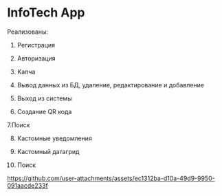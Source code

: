 # InfoTech App
Реализованы:

1. Регистрация

2. Авторизация

3. Капча

4. Вывод данных из БД, удаление, редактирование и добавление

5. Выход из системы

6. Создание QR кода

7.Поиск

8. Кастомные уведомления

9. Кастомный датагрид

10. Поиск


https://github.com/user-attachments/assets/ec1312ba-d10a-49d9-9950-091aacde233f
